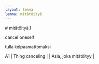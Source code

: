 ```yaml
---
layout: lemma
lemma: mitätöityä
---
```


<div class="sense">
# <span class="sensename">mitätöityä.1</span>

<span class="description">cancel oneself</span>

<span class="description">tulla kelpaamattomaksi</span>

A1 | Thing canceling  |   | Asia, joka mitätöityy |  

</div>

